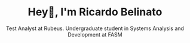 <h1 align="center">Hey👋, I'm Ricardo Belinato</h1>
<p align="center">Test Analyst at Rubeus. Undergraduate student in Systems Analysis and Development at FASM</p>

<!--
<div style="display: inline_block" align="center"><br>
  <img align="center" height="30" width="40" src="https://cdn.jsdelivr.net/gh/devicons/devicon@latest/icons/php/php-original.svg" />
  <img align="center" height="30" width="40" src="https://raw.githubusercontent.com/devicons/devicon/master/icons/javascript/javascript-plain.svg">
  <img align="center" height="30" width="40" src="https://cdn.jsdelivr.net/gh/devicons/devicon@latest/icons/cypressio/cypressio-original.svg" />
  <img align="center" height="30" width="40" src="https://cdn.jsdelivr.net/gh/devicons/devicon@latest/icons/vuejs/vuejs-original.svg">
  <img align="center" height="30" width="40" src="https://raw.githubusercontent.com/devicons/devicon/master/icons/python/python-original.svg">
  <img align="center" height="30" width="40" src="https://cdn.jsdelivr.net/gh/devicons/devicon@latest/icons/mysql/mysql-original.svg" />
  <img align="center" height="30" width="40" src="https://cdn.jsdelivr.net/gh/devicons/devicon@latest/icons/cplusplus/cplusplus-original.svg" />
  <img align="center" height="30" width="40" src="https://cdn.jsdelivr.net/gh/devicons/devicon@latest/icons/tailwindcss/tailwindcss-original.svg" />
</div>
-->

<!--
![Ricardo Belinato's GitHub stats](https://github-readme-stats.vercel.app/api?username=ricardobelinato&show_icons=true&theme=radical) 
[![Top Langs](https://github-readme-stats.vercel.app/api/top-langs/?username=ricardobelinato&layout=donut&theme=radical)](https://github.com/anuraghazra/github-readme-stats)

<div> 
    <a href="https://www.linkedin.com/in/ricardo-belinato-967466242/" target="_blank"><img src="https://img.shields.io/badge/-LinkedIn-%230077B5?style=for-the-badge&logo=linkedin&logoColor=white" target="_blank</a> 
    <a href = "mailto:ricbelinato@gmail.com"><img src="https://img.shields.io/badge/-Gmail-%23333?style=for-the-badge&logo=gmail&logoColor=white" target="_blank"></a>
</div>
-->
    
<!--
    https://github.com/rafaballerini/PerfilGithub?tab=readme-ov-file
    https://github.com/anuraghazra/github-readme-stats/blob/master/readme.md#deploy-on-your-own-vercel-instance
    https://dev.to/envoy_/150-badges-for-github-pnk
-->
